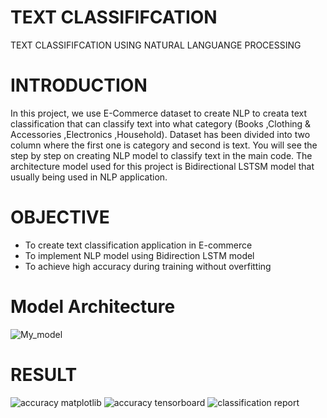 # TEXT CLASSIFIFCATION
TEXT CLASSIFIFCATION USING NATURAL LANGUANGE PROCESSING

# INTRODUCTION
In this project, we use E-Commerce dataset to create NLP to creata text classification that can classify text into what category (Books ,Clothing & Accessories ,Electronics ,Household). Dataset has been divided into two column where the first one is category and second is
text. You will see the step by step on creating NLP model to classify text in the main code. The architecture model used for this project is Bidirectional LSTSM model that usually being used in NLP application.

# OBJECTIVE
- To create text classification application in E-commerce
- To implement NLP model using Bidirection LSTM model
- To achieve high accuracy during training without overfitting

# Model Architecture
![My_model](https://github.com/najmi-hisham/CAPSTONE-3-YPAI07/assets/69621770/c0cb9a4b-772a-429c-b4f6-b83255df82f9)

# RESULT
![accuracy matplotlib](https://github.com/najmi-hisham/CAPSTONE-3-YPAI07/assets/69621770/ffa6870a-1525-47de-992b-ccd1c991b68d "Accuracy Plotting using matplotlib")
![accuracy tensorboard](https://github.com/najmi-hisham/CAPSTONE-3-YPAI07/assets/69621770/635c3bfd-6da4-4590-87f7-09aff0e454e2 "Accuracy Plot using Tensorboard")
![classification report](https://github.com/najmi-hisham/CAPSTONE-3-YPAI07/assets/69621770/3074ac64-d30f-4e27-9b23-47ed85c8704d "Classification Report")




